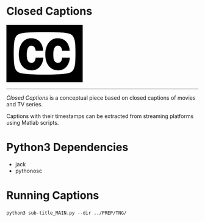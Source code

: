 # Closed Captions

<img src="./images/cc.png" width="200" />

---

*Closed Captions* is a conceptual piece based on 
closed captions of movies and TV series.

Captions with their timestamps can be extracted 
from streaming platforms using Matlab scripts.


# Python3 Dependencies

- jack
- pythonosc


# Running Captions

`python3 sub-title_MAIN.py --dir ../PREP/TNG/`
